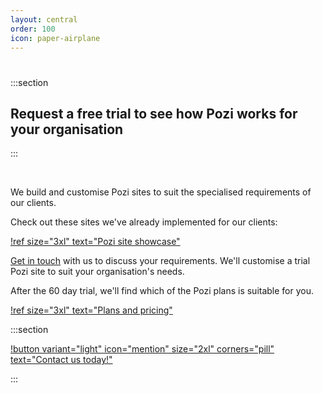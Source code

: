 ```yaml
---
layout: central
order: 100
icon: paper-airplane
---
```


<style>
    .section {
        text-align: center;
        width: 100%;
        padding: 40px;
        padding-bottom: 10px;
</style>

#

:::section

## Request a free trial to see how Pozi works for your organisation

:::

<br/>

We build and customise Pozi sites to suit the specialised requirements of our clients.

Check out these sites we've already implemented for our clients:

[!ref size="3xl" text="Pozi site showcase"](/showcase/)

[Get in touch](/contact/) with us to discuss your requirements. We'll customise a trial Pozi site to suit your organisation's needs.

After the 60 day trial, we'll find which of the Pozi plans is suitable for you.

[!ref size="3xl" text="Plans and pricing"](/pricing/)

:::section

[!button variant="light" icon="mention" size="2xl" corners="pill" text="Contact us today!"](/contact/)

:::

